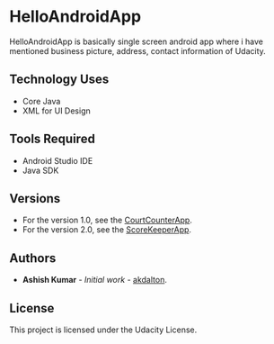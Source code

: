 # HelloAndroidApp
HelloAndroidApp is basically single screen android app where i have mentioned business picture, address, contact information of Udacity.

## Technology Uses 
* Core Java
* XML for UI Design

## Tools Required
* Android Studio IDE
* Java SDK

## Versions
* For the version 1.0, see the [CourtCounterApp](https://github.com/akdalton/CourtCounterApp).
* For the version 2.0, see the [ScoreKeeperApp](https://github.com/akdalton/ScoreKeeperApp).

## Authors
* **Ashish Kumar** - *Initial work* - [akdalton](https://github.com/akdalton).

## License
This project is licensed under the Udacity License.
